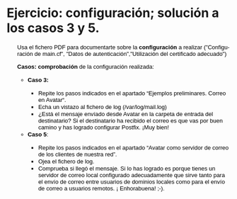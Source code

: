 # Ejercicio: configuración; solución a los casos 3 y 5.
<div> <style type="text/css"> &amp;amp;amp;lt;!-- @page { margin: 2cm } P { margin-bottom: 0.21cm } A:link { color: #0000ff } --&amp;amp;amp;gt; </style> </div>
<ul style="font-family: trebuchet ms,verdana,arial,helvetica,sans-serif; text-align: left;">
  <p lang="es-ES" class="western" style="margin-bottom: 0cm; font-style: normal; widows: 2; orphans: 2;"> <font size="2" color="#000000"><font color="#0000ff"><font color="#000000"><span style="text-decoration: none;"><span style="background: transparent none repeat scroll 0% 0%; -moz-background-clip: -moz-initial; -moz-background-origin: -moz-initial; -moz-background-inline-policy: -moz-initial;">Usa el fichero PDF para documentarte sobre la <span style="font-weight: bold;">configuración</span> a realizar (&quot;Configuración de main.cf&quot;, &quot;Datos de autenticación&quot;,&quot;Utilización del certificado adecuado&quot;)<br /></span></span></font></font></font></p>
  <p class="western" style="margin-bottom: 0cm; widows: 2; orphans: 2;"> <font size="2" color="#0000ff"><font color="#000000"><span style="text-decoration: none;"><span style="background: transparent none repeat scroll 0% 0%; -moz-background-clip: -moz-initial; -moz-background-origin: -moz-initial; -moz-background-inline-policy: -moz-initial;"><span style="font-weight: bold;">Casos: comprobación</span> de la configuración realizada:</span></span></font></font></p>
  <ul>
    <li style="font-weight: bold;"><font size="2" color="#0000ff"><font color="#000000"><span style="text-decoration: none;"><span style="background: transparent none repeat scroll 0% 0%; -moz-background-clip: -moz-initial; -moz-background-origin: -moz-initial; -moz-background-inline-policy: -moz-initial;">Caso 3:</span></span></font></font></li>
    <ul>
      <li><font size="2" color="#0000ff"><font color="#000000"><span style="text-decoration: none;"><span style="background: transparent none repeat scroll 0% 0%; -moz-background-clip: -moz-initial; -moz-background-origin: -moz-initial; -moz-background-inline-policy: -moz-initial;"></span></span></font></font><font size="2" color="#0000ff"><font color="#000000"><span style="text-decoration: none;"><span style="background: transparent none repeat scroll 0% 0%; -moz-background-clip: -moz-initial; -moz-background-origin: -moz-initial; -moz-background-inline-policy: -moz-initial;">Repite los pasos indicados en el apartado “Ejemplos preliminares. Correo en Avatar“.</span></span></font></font></li>
      <li><font size="2" color="#0000ff"><font color="#000000"><span style="text-decoration: none;"><span style="background: transparent none repeat scroll 0% 0%; -moz-background-clip: -moz-initial; -moz-background-origin: -moz-initial; -moz-background-inline-policy: -moz-initial;"></span></span></font></font><font size="2" color="#0000ff"><font color="#000000"><span style="text-decoration: none;"><span style="background: transparent none repeat scroll 0% 0%; -moz-background-clip: -moz-initial; -moz-background-origin: -moz-initial; -moz-background-inline-policy: -moz-initial;">Echa un vistazo al fichero de log (/var/log/mail.log)</span></span></font></font></li>
      <li><font size="2" color="#0000ff"><font color="#000000"><span style="text-decoration: none;"><span style="background: transparent none repeat scroll 0% 0%; -moz-background-clip: -moz-initial; -moz-background-origin: -moz-initial; -moz-background-inline-policy: -moz-initial;"></span></span></font></font><font size="2" color="#0000ff"><font color="#000000"><span style="text-decoration: none;"><span style="background: transparent none repeat scroll 0% 0%; -moz-background-clip: -moz-initial; -moz-background-origin: -moz-initial; -moz-background-inline-policy: -moz-initial;">¿Está el mensaje envíado desde Avatar en la carpeta de entrada del destinatario? Si el destinatario ha recibido el correo es que vas por buen camino y has logrado configurar Postfix. ¡Muy bien!</span></span></font></font></li>
    </ul>
    <li><font size="2" color="#0000ff"><font color="#000000"><span style="text-decoration: none;"><span style="background: transparent none repeat scroll 0% 0%; -moz-background-clip: -moz-initial; -moz-background-origin: -moz-initial; -moz-background-inline-policy: -moz-initial;"><span style="font-weight: bold;">Caso 5</span>:</span></span></font></font></li>
    <ul>
      <li><font size="2" color="#0000ff"><font color="#000000"><span style="text-decoration: none;"><span style="background: transparent none repeat scroll 0% 0%; -moz-background-clip: -moz-initial; -moz-background-origin: -moz-initial; -moz-background-inline-policy: -moz-initial;"></span></span></font></font><font size="2" color="#0000ff"><font color="#000000"><span style="text-decoration: none;"><span style="background: transparent none repeat scroll 0% 0%; -moz-background-clip: -moz-initial; -moz-background-origin: -moz-initial; -moz-background-inline-policy: -moz-initial;">Repite los pasos indicados en el apartado “Avatar como servidor de correo de los clientes de nuestra red”.</span></span></font></font></li>
      <li><font size="2" color="#0000ff"><font color="#000000"><span style="text-decoration: none;"><span style="background: transparent none repeat scroll 0% 0%; -moz-background-clip: -moz-initial; -moz-background-origin: -moz-initial; -moz-background-inline-policy: -moz-initial;">Ojea el fichero de log.</span></span></font></font></li>
      <li><font size="2" color="#0000ff"><font color="#000000"><span style="text-decoration: none;"><span style="background: transparent none repeat scroll 0% 0%; -moz-background-clip: -moz-initial; -moz-background-origin: -moz-initial; -moz-background-inline-policy: -moz-initial;">Comprueba si llegó el mensaje. Si lo has logrado es porque tienes un servidor de correo local configurado adecuadamente que sirve tanto para el envío de correo entre usuarios de dominios locales como para el envío de correo a usuarios remotos. ¡ Enhorabuena! ;-).</span></span></font></font></li>
    </ul>
  </ul>
</ul>
<ul style="font-family: trebuchet ms,verdana,arial,helvetica,sans-serif; text-align: left;">
  <ul>
    <ul>&nbsp;
    </ul>
  </ul>
</ul>
<div> </div>
<ul style="font-family: trebuchet ms,verdana,arial,helvetica,sans-serif; text-align: center;">&nbsp;
</ul>
